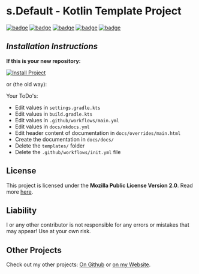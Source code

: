 # s.Default - Kotlin Template Project
[![badge](https://img.shields.io/badge/license-MPL--2.0-orange)](https://github.com/scolastico-dev/s.Default/blob/main/LICENSE)
[![badge](https://img.shields.io/github/languages/code-size/scolastico-dev/s.Default)](https://github.com/scolastico-dev/s.Default/graphs/contributors)
[![badge](https://img.shields.io/github/issues/scolastico-dev/s.Default)](https://github.com/scolastico-dev/s.Default/issues)
[![badge](https://img.shields.io/github/v/tag/scolastico-dev/s.Default?label=version)](https://github.com/scolastico-dev/s.Default/releases)
[![badge](https://github.com/scolastico-dev/s.Default/actions/workflows/main.yml/badge.svg)](https://github.com/scolastico-dev/s.Default/actions)

## *Installation Instructions*
**If this is your new repository:**

[![Install Project](https://img.shields.io/badge/Click%20To-Install%20Project-brightgreen)](templates/project-settings.env)

or (the old way):

Your ToDo's:
- Edit values in `settings.gradle.kts`
- Edit values in `build.gradle.kts`
- Edit values in `.github/workflows/main.yml`
- Edit values in `docs/mkdocs.yml`
- Edit header content of documentation in `docs/overrides/main.html`
- Create the documentation in `docs/docs/`
- Delete the `templates/` folder
- Delete the `.github/workflows/init.yml` file

## License
This project is licensed under the **Mozilla Public License Version 2.0**. Read more [here](https://www.mozilla.org/en-US/MPL/2.0/).

## Liability
I or any other contributor is not responsible for any errors or mistakes that may appear! Use at your own risk.

## Other Projects
Check out my other projects: [On Github](https://github.com/scolastico/) or [on my Website](https://scolasti.co/).
